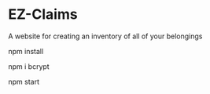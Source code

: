 # EZ-Claims
A website for creating an inventory of all of your belongings

npm install

npm i bcrypt

npm start

